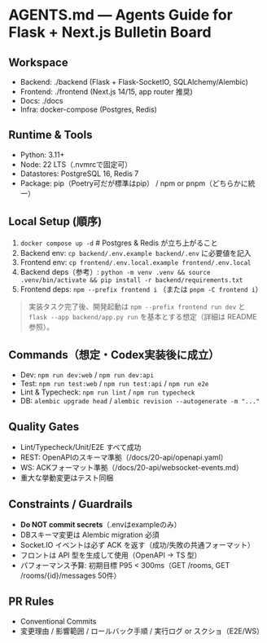 # AGENTS.md — Agents Guide for Flask + Next.js Bulletin Board

## Workspace
- Backend: ./backend  (Flask + Flask-SocketIO, SQLAlchemy/Alembic)
- Frontend: ./frontend (Next.js 14/15, app router 推奨)
- Docs: ./docs
- Infra: docker-compose (Postgres, Redis)

## Runtime & Tools
- Python: 3.11+
- Node: 22 LTS（.nvmrcで固定可）
- Datastores: PostgreSQL 16, Redis 7
- Package: pip（Poetry可だが標準はpip） / npm or pnpm（どちらかに統一）

## Local Setup (順序)
1) `docker compose up -d`  # Postgres & Redis が立ち上がること
2) Backend env: `cp backend/.env.example backend/.env` に必要値を記入
3) Frontend env: `cp frontend/.env.local.example frontend/.env.local`
4) Backend deps（参考）: `python -m venv .venv && source .venv/bin/activate && pip install -r backend/requirements.txt`
5) Frontend deps: `npm --prefix frontend i` （または `pnpm -C frontend i`）

> 実装タスク完了後、開発起動は `npm --prefix frontend run dev` と `flask --app backend/app.py run` を基本とする想定（詳細は README 参照）。

## Commands（想定・Codex実装後に成立）
- Dev: `npm run dev:web` / `npm run dev:api`
- Test: `npm run test:web` / `npm run test:api` / `npm run e2e`
- Lint & Typecheck: `npm run lint` / `npm run typecheck`
- DB: `alembic upgrade head` / `alembic revision --autogenerate -m "..."`

## Quality Gates
- Lint/Typecheck/Unit/E2E すべて成功
- REST: OpenAPIのスキーマ準拠（/docs/20-api/openapi.yaml）
- WS: ACKフォーマット準拠（/docs/20-api/websocket-events.md）
- 重大な挙動変更はテスト同梱

## Constraints / Guardrails
- **Do NOT commit secrets**（.envはexampleのみ）
- DBスキーマ変更は Alembic migration 必須
- Socket.IO イベントは必ず ACK を返す（成功/失敗の共通フォーマット）
- フロントは API 型を生成して使用（OpenAPI -> TS 型）
- パフォーマンス予算: 初期目標 P95 < 300ms（GET /rooms, GET /rooms/{id}/messages 50件）

## PR Rules
- Conventional Commits
- 変更理由 / 影響範囲 / ロールバック手順 / 実行ログ or スクショ（E2E/WS）
